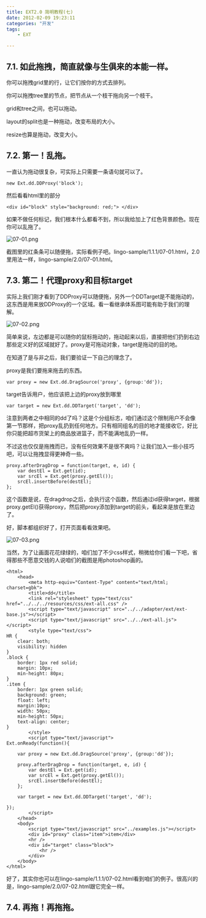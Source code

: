 ```yaml
---
title: EXT2.0 简明教程(七)
date: 2012-02-09 19:23:11
categories: "开发"
tags:
	- EXT

---
```


## 7.1. 如此拖拽，简直就像与生俱来的本能一样。 ##

你可以拖拽grid里的行，让它们按你的方式去排列。

你可以拖拽tree里的节点，把节点从一个枝干拖向另一个枝干。

grid和tree之间，也可以拖动。

layout的split也是一种拖动，改变布局的大小。

resize也算是拖动，改变大小。

## 7.2. 第一！乱拖。 ##

一直认为拖动很复杂，可实际上只需要一条语句就可以了。

``````````
new Ext.dd.DDProxy('block');
``````````

然后看看html里的部分

``````````
<div id="block" style="background: red;"> </div>
``````````

如果不做任何标记，我们根本什么都看不到，所以我给加上了红色背景颜色。现在你可以乱拖了。

![07-01.png][]

截图里的红条条可以随便拖，实际看例子吧。lingo-sample/1.1.1/07-01.html，2.0里用法一样，lingo-sample/2.0/07-01.html。

## 7.3. 第二！代理proxy和目标target ##

实际上我们刚才看到了DDProxy可以随便拖，另外一个DDTarget是不能拖动的，这东西是用来放DDProxy的一个区域。看一看继承体系图可能有助于我们的理解。

![07-02.png][]

简单来说，左边都是可以随你的鼠标拖动的，拖动起来以后，直接把他们扔到右边那些定义好的区域就好了。proxy是可拖动对象，target是拖动的目的地。

在知道了是与非之后，我们要验证一下自己的理念了。

proxy是我们要拖来拖去的东西。

``````````
var proxy = new Ext.dd.DragSource('proxy', {group:'dd'});
``````````

target告诉用户，他应该把上边的proxy放到哪里

``````````
var target = new Ext.dd.DDTarget('target', 'dd');
``````````

注意到两者之中相同的dd了吗？这是个分组标志，咱们通过这个限制用户不会像第一节那样，把proxy乱扔到任何地方。只有相同组名的目的地才能接收它，好比你只能把超市货架上的商品放进篮子，而不能满地乱扔一样。

不过这也仅仅是拖拽而已，没有任何效果不是很不爽吗？让我们加入一些小技巧吧，可以让拖拽显得更神奇一些。

``````````
proxy.afterDragDrop = function(target, e, id) {
    var destEl = Ext.get(id);
    var srcEl = Ext.get(proxy.getEl());
    srcEl.insertBefore(destEl);
};
``````````

这个函数是说，在dragdrop之后，会执行这个函数，然后通过id获得target，根据proxy.getEl()获得proxy，然后把proxy添加到target的前头，看起来是放在里边了。

好，脚本都组织好了，打开页面看看效果吧。

![07-03.png][]

当然，为了让画面花花绿绿的，咱们加了不少css样式，稍微给你们看一下吧，省得那些不愿意交钱的人说咱们的截图是用photoshop画的。

``````````
<html>
    <head>
        <meta http-equiv="Content-Type" content="text/html; charset=gbk">
        <title>dd</title>
        <link rel="stylesheet" type="text/css" href="../../../resources/css/ext-all.css" />
        <script type="text/javascript" src="../../adapter/ext/ext-base.js"></script>
        <script type="text/javascript" src="../../ext-all.js"></script>
        <style type="text/css">
HR {
    clear: both;
    visibility: hidden
}
.block {
    border: 1px red solid;
    margin: 10px;
    min-height: 80px;
}
.item {
    border: 1px green solid;
    background: green;
    float: left;
    margin:10px;
    width: 50px;
    min-height: 50px;
    text-align: center;
}
        </style>
        <script type="text/javascript">
Ext.onReady(function(){

    var proxy = new Ext.dd.DragSource('proxy', {group:'dd'});

    proxy.afterDragDrop = function(target, e, id) {
        var destEl = Ext.get(id);
        var srcEl = Ext.get(proxy.getEl());
        srcEl.insertBefore(destEl);
    };

    var target = new Ext.dd.DDTarget('target', 'dd');

});
        </script>
    </head>
    <body>
        <script type="text/javascript" src="../examples.js"></script>
        <div id="proxy" class="item">item</div>
        <hr />
        <div id="target" class="block">
            <hr />
        </div>
    </body>
</html>
``````````

好了，其实你也可以在lingo-sample/1.1.1/07-02.html看到咱们的例子。很高兴的是，lingo-sample/2.0/07-02.html跟它完全一样。

## 7.4. 再拖！再拖拖。 ##


[07-01.png]: http://203.93.254.59:8889/extdoc/shared/images/07-01.png
[07-02.png]: http://203.93.254.59:8889/extdoc/shared/images/07-02.png
[07-03.png]: http://203.93.254.59:8889/extdoc/shared/images/07-03.png